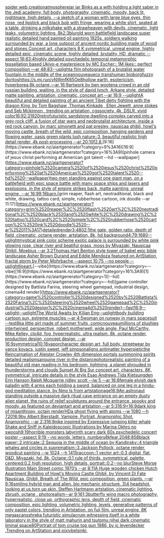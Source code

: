 [spider web creation](https://www.ebank.nz/aiartgenerator?category=spider%2520web%2520creation)[atmosphere](https://www.ebank.nz/aiartgenerator?category=atmosphere)[jar jar Binks as a with holding a light saber in the Jedi academy, full body, photography, cinematic, moody, back lit, nightmare, high details, --](https://www.ebank.nz/aiartgenerator?category=jar%2520jar%2520Binks%2520as%2520a%2520with%2520holding%2520a%2520light%2520saber%2520in%2520the%2520Jedi%2520academy%2C%2520full%2520body%2C%2520photography%2C%2520cinematic%2C%2520moody%2C%2520back%2520lit%2C%2520nightmare%2C%2520high%2520details%2C%2520--)[a sketch of a woman with large blue eyes, thin nose, red lipstick and black bob with fringe, wearing a white shirt, seated at a table, drinking a milkshake with a straw](https://www.ebank.nz/aiartgenerator?category=a%2520sketch%2520of%2520a%2520woman%2520with%2520large%2520blue%2520eyes%2C%2520thin%2520nose%2C%2520red%2520lipstick%2520and%2520black%2520bob%2520with%2520fringe%2C%2520wearing%2520a%2520white%2520shirt%2C%2520seated%2520at%2520a%2520table%2C%2520drinking%2520a%2520milkshake%2520with%2520a%2520straw)[heaven with devils, cinematic, light leaks, volumetric lighting, 8k](https://www.ebank.nz/aiartgenerator?category=heaven%2520with%2520devils%2C%2520cinematic%2C%2520light%2520leaks%2C%2520volumetric%2520lighting%2C%25208k)[2:3](https://www.ebank.nz/aiartgenerator?category=2%3A3)[blur](https://www.ebank.nz/aiartgenerator?category=blur)[old worn battlefield landscape super realistic detailed hand painted oil painting 1925s, soldiers walking surrounded by war, a lone outpost of ancient nordic building made of wood and stones Concept art, characters 8 K symmetrical, unreal engine, highly detailed  epic, cinematic scene, highly detailed,  brutality, HD, dramatic --aspect 16:8](https://www.ebank.nz/aiartgenerator?category=old%2520worn%2520battlefield%2520landscape%2520super%2520realistic%2520detailed%2520hand%2520painted%2520oil%2520painting%25201925s%2C%2520soldiers%2520walking%2520surrounded%2520by%2520war%2C%2520a%2520lone%2520outpost%2520of%2520ancient%2520nordic%2520building%2520made%2520of%2520wood%2520and%2520stones%2520Concept%2520art%2C%2520characters%25208%2520K%2520symmetrical%2C%2520unreal%2520engine%2C%2520highly%2520detailed%2520%2520epic%2C%2520cinematic%2520scene%2C%2520highly%2520detailed%2C%2520%2520brutality%2C%2520HD%2C%2520dramatic%2520--aspect%252016%3A8)[3:4](https://www.ebank.nz/aiartgenerator?category=3%3A4)[highly detailed psychedelic temporal metamorphic tessellation based Ukiyo-e masterpiece by MC Escher:: 1M likes:: perfect composition —ar 48:83](https://www.ebank.nz/aiartgenerator?category=highly%2520detailed%2520psychedelic%2520temporal%2520metamorphic%2520tessellation%2520based%2520Ukiyo-e%2520masterpiece%2520by%2520MC%2520Escher%3A%3A%25201M%2520likes%3A%3A%2520perfect%2520composition%2520%E2%80%94ar%252048%3A83)[--uplight](https://www.ebank.nz/aiartgenerator?category=--uplight)[a film photograph of a brutalist water fountain in the middle of the ocean](https://www.ebank.nz/aiartgenerator?category=a%2520film%2520photograph%2520of%2520a%2520brutalist%2520water%2520fountain%2520in%2520the%2520middle%2520of%2520the%2520ocean)[nouveau](https://www.ebank.nz/aiartgenerator?category=nouveau)[eco transhuman bioborg](https://www.ebank.nz/aiartgenerator?category=eco%2520transhuman%2520bioborg)[fuzzy doritos](https://www.ebank.nz/aiartgenerator?category=fuzzy%2520doritos)[<https://s.mj.run/vNWmfK65Oe8>](https://www.ebank.nz/aiartgenerator?category=%3Chttps%3A//s.mj.run/vNWmfK65Oe8%3E)[hollow earth, esotericism, hyperborea,8k octane,—ar 16:9](https://www.ebank.nz/aiartgenerator?category=hollow%2520earth%2C%2520esotericism%2C%2520hyperborea%2C8k%2520octane%2C%E2%80%94ar%252016%3A9)[artwork by ben wooten](https://www.ebank.nz/aiartgenerator?category=artwork%2520by%2520ben%2520wooten)[a crowd in an old russian building, waiting, in the style of david lynch, Arkane style, detailed matte painting, artstation, cinematic, concept art --ar 16:9 --uplight](https://www.ebank.nz/aiartgenerator?category=a%2520crowd%2520in%2520an%2520old%2520russian%2520building%2C%2520waiting%2C%2520in%2520the%2520style%2520of%2520david%2520lynch%2C%2520Arkane%2520style%2C%2520detailed%2520matte%2520painting%2C%2520artstation%2C%2520cinematic%2C%2520concept%2520art%2520--ar%252016%3A9%2520--uplight)[A beautiful and detailed painting of an ancient Tibet deity fighting with the dragon King, by Tom Bagshaw ,Thomas Kinkade , Ellen Jewett, anne stokes and Seb Mckinnon , trending on artstation, cgssociety, 4k, DSLR, vivid color](https://www.ebank.nz/aiartgenerator?category=A%2520beautiful%2520and%2520detailed%2520painting%2520of%2520an%2520ancient%2520Tibet%2520deity%2520fighting%2520with%2520the%2520dragon%2520King%2C%2520by%2520Tom%2520Bagshaw%2520%2CThomas%2520Kinkade%2520%2C%2520Ellen%2520Jewett%2C%2520anne%2520stokes%2520and%2520Seb%2520Mckinnon%2520%2C%2520trending%2520on%2520artstation%2C%2520cgssociety%2C%25204k%2C%2520DSLR%2C%2520vivid%2520color)[16:9](https://www.ebank.nz/aiartgenerator?category=16%3A9)[2:3](https://www.ebank.nz/aiartgenerator?category=2%3A3)[1920](https://www.ebank.nz/aiartgenerator?category=1920)[retrofuturistic sandstone dwelling complex carved into a grey rock cliff, a fusion of star wars and neobrutalist architecture, inside a red rock canyon, by marc simonetti and pat presley, nausicaa ghibli, howl's moving castle, breath of the wild, epic composition, hanging gardens and flowing water, oasis green plants lush nature::3, beautiful realistic high detail render, 4k post-processing --ar 20:10](https://www.ebank.nz/aiartgenerator?category=retrofuturistic%2520sandstone%2520dwelling%2520complex%2520carved%2520into%2520a%2520grey%2520rock%2520cliff%2C%2520a%2520fusion%2520of%2520star%2520wars%2520and%2520neobrutalist%2520architecture%2C%2520inside%2520a%2520red%2520rock%2520canyon%2C%2520by%2520marc%2520simonetti%2520and%2520pat%2520presley%2C%2520nausicaa%2520ghibli%2C%2520howl%27s%2520moving%2520castle%2C%2520breath%2520of%2520the%2520wild%2C%2520epic%2520composition%2C%2520hanging%2520gardens%2520and%2520flowing%2520water%2C%2520oasis%2520green%2520plants%2520lush%2520nature%3A%3A3%2C%2520beautiful%2520realistic%2520high%2520detail%2520render%2C%25204k%2520post-processing%2520--ar%252020%3A10)[f2.8.](https://www.ebank.nz/aiartgenerator?category=f2.8.)[9:16](https://www.ebank.nz/aiartgenerator?category=9%3A16)[16:9](https://www.ebank.nz/aiartgenerator?category=16%3A9)[pinhole camera of jesus christ performing at American got talent --hd --wallpaper](https://www.ebank.nz/aiartgenerator?category=pinhole%2520camera%2520of%2520jesus%2520christ%2520performing%2520at%2520American%2520got%2520talent%2520--hd%2520--wallpaper)[two men standing against one giant man, on a battlefield with epic space battle with many space ships and lasers and explosions, in the style of empire strikes back, matte painting, unreal engine, --ar 16:9](https://www.ebank.nz/aiartgenerator?category=two%2520men%2520standing%2520against%2520one%2520giant%2520man%2C%2520on%2520a%2520battlefield%2520with%2520epic%2520space%2520battle%2520with%2520many%2520space%2520ships%2520and%2520lasers%2520and%2520explosions%2C%2520in%2520the%2520style%2520of%2520empire%2520strikes%2520back%2C%2520matte%2520painting%2C%2520unreal%2520engine%2C%2520--ar%252016%3A9)[9:16](https://www.ebank.nz/aiartgenerator?category=9%3A16)[barn.](https://www.ebank.nz/aiartgenerator?category=barn.)[grim reaper, flash art, neotraditional, black and white, drawing, tattoo card, simple, rubberhose cartoon, ink doodle --ar 11:17](https://www.ebank.nz/aiartgenerator?category=grim%2520reaper%2C%2520flash%2520art%2C%2520neotraditional%2C%2520black%2520and%2520white%2C%2520drawing%2C%2520tattoo%2520card%2C%2520simple%2C%2520rubberhose%2520cartoon%2C%2520ink%2520doodle%2520--ar%252011%3A17)[detailed](https://www.ebank.nz/aiartgenerator?category=detailed)[render](https://www.ebank.nz/aiartgenerator?category=render)[3:4](https://www.ebank.nz/aiartgenerator?category=3%3A4)[80](https://www.ebank.nz/aiartgenerator?category=80)[2:1](https://www.ebank.nz/aiartgenerator?category=2%3A1)[the gate, golden ratio, depth of field, cinematic, octane render, artstation, 8k, hd background](https://www.ebank.nz/aiartgenerator?category=the%2520gate%2C%2520golden%2520ratio%2C%2520depth%2520of%2520field%2C%2520cinematic%2C%2520octane%2520render%2C%2520artstation%2C%25208k%2C%2520hd%2520background)[4:7](https://www.ebank.nz/aiartgenerator?category=4%3A7)[9:16](https://www.ebank.nz/aiartgenerator?category=9%3A16)[80](https://www.ebank.nz/aiartgenerator?category=80)[--uplight](https://www.ebank.nz/aiartgenerator?category=--uplight)[mystical pink color scheme exotic palace is surrounded by white pink glowing rose,  clear river and beatiful grass, moss by Miyazaki, Nausicaa Ghibli, Moebius --ar 3:2](https://www.ebank.nz/aiartgenerator?category=mystical%2520pink%2520color%2520scheme%2520exotic%2520palace%2520is%2520surrounded%2520by%2520white%2520pink%2520glowing%2520rose%2C%2520%2520clear%2520river%2520and%2520beatiful%2520grass%2C%2520moss%2520by%2520Miyazaki%2C%2520Nausicaa%2520Ghibli%2C%2520Moebius%2520--ar%25203%3A2)[Thomas Hart Benton style  tower of babel epic bible landscape Asher Brown Durand and Eddie Mendoza featured on ArtStation, fractal storm by Peter Mohrbache --aspect 10:75 --no people --uplight](https://www.ebank.nz/aiartgenerator?category=Thomas%2520Hart%2520Benton%2520style%2520%2520tower%2520of%2520babel%2520epic%2520bible%2520landscape%2520Asher%2520Brown%2520Durand%2520and%2520Eddie%2520Mendoza%2520featured%2520on%2520ArtStation%2C%2520fractal%2520storm%2520by%2520Peter%2520Mohrbache%2520--aspect%252010%3A75%2520--no%2520people%2520--uplight)[lineart.](https://www.ebank.nz/aiartgenerator?category=lineart.)[--vibe](https://www.ebank.nz/aiartgenerator?category=--vibe)[16:9](https://www.ebank.nz/aiartgenerator?category=16%3A9)[1](https://www.ebank.nz/aiartgenerator?category=1)[--hd](https://www.ebank.nz/aiartgenerator?category=--hd)[game controller designed by Battista Farina, steering wheel gamepad, industrial design, cinema4d render](https://www.ebank.nz/aiartgenerator?category=game%2520controller%2520designed%2520by%2520Battista%2520Farina%2C%2520steering%2520wheel%2520gamepad%2C%2520industrial%2520design%2C%2520cinema4d%2520render)[--fast](https://www.ebank.nz/aiartgenerator?category=--fast)[16:9](https://www.ebank.nz/aiartgenerator?category=16%3A9)[--uplight](https://www.ebank.nz/aiartgenerator?category=--uplight)[--uplight](https://www.ebank.nz/aiartgenerator?category=--uplight)[The World Awaits by Kilian Eng](https://www.ebank.nz/aiartgenerator?category=The%2520World%2520Awaits%2520by%2520Kilian%2520Eng)[--uplight](https://www.ebank.nz/aiartgenerator?category=--uplight)[body building cartoon sun, extreme muscles —ar 4:5](https://www.ebank.nz/aiartgenerator?category=body%2520building%2520cartoon%2520sun%2C%2520extreme%2520muscles%2520%E2%80%94ar%25204%3A5)[woman on runway in mars spacesuit  --test](https://www.ebank.nz/aiartgenerator?category=woman%2520on%2520runway%2520in%2520mars%2520spacesuit%2520%2520--test)[8k](https://www.ebank.nz/aiartgenerator?category=8k)[a little girl made of summer fruits, comic](https://www.ebank.nz/aiartgenerator?category=a%2520little%2520girl%2520made%2520of%2520summer%2520fruits%2C%2520comic)[nouveau](https://www.ebank.nz/aiartgenerator?category=nouveau)[millions of plushies intertwined, perspective, robert motherwell, wide angle, Paul McCarthy, Mike Kelley, clo4d, fog, hyperrealistic, ultra realism, 8k, octane render, production design, concept design, --ar 16:9](https://www.ebank.nz/aiartgenerator?category=millions%2520of%2520plushies%2520intertwined%2C%2520perspective%2C%2520robert%2520motherwell%2C%2520wide%2520angle%2C%2520Paul%2520McCarthy%2C%2520Mike%2520Kelley%2C%2520clo4d%2C%2520fog%2C%2520hyperrealistic%2C%2520ultra%2520realism%2C%25208k%2C%2520octane%2520render%2C%2520production%2520design%2C%2520concept%2520design%2C%2520--ar%252016%3A9)[symmetrical](https://www.ebank.nz/aiartgenerator?category=symmetrical)[10:16](https://www.ebank.nz/aiartgenerator?category=10%3A16)[vapor](https://www.ebank.nz/aiartgenerator?category=vapor)[character design art, full body, streetwear by vance kovacs, justin sweet, jeff simpson](https://www.ebank.nz/aiartgenerator?category=character%2520design%2520art%2C%2520full%2520body%2C%2520streetwear%2520by%2520vance%2520kovacs%2C%2520justin%2520sweet%2C%2520jeff%2520simpson)[aligns antimatter hyperpietic](https://www.ebank.nz/aiartgenerator?category=aligns%2520antimatter%2520hyperpietic)[the Reincarnation of Aleister Crowley 4th dimension portals summoning spirits detailed realism](https://www.ebank.nz/aiartgenerator?category=the%2520Reincarnation%2520of%2520Aleister%2520Crowley%25204th%2520dimension%2520portals%2520summoning%2520spirits%2520detailed%2520realism)[sanguine river in the distance](https://www.ebank.nz/aiartgenerator?category=sanguine%2520river%2520in%2520the%2520distance)[photorealistic painting of a beautiful old man reading in his bedroom,  lightning, a planet shrouded in thunderstorms and clouds Sunset At Big Sur concept art, characters, 8K, symmetrical, intricate details in the style Esao Andrews Tida Kietsungden Erin Hanson Ralph Mcquarrie ridley scott --iw 5 --ar 16:8](https://www.ebank.nz/aiartgenerator?category=photorealistic%2520painting%2520of%2520a%2520beautiful%2520old%2520man%2520reading%2520in%2520his%2520bedroom%2C%2520%2520lightning%2C%2520a%2520planet%2520shrouded%2520in%2520thunderstorms%2520and%2520clouds%2520Sunset%2520At%2520Big%2520Sur%2520concept%2520art%2C%2520characters%2C%25208K%2C%2520symmetrical%2C%2520intricate%2520details%2520in%2520the%2520style%2520Esao%2520Andrews%2520Tida%2520Kietsungden%2520Erin%2520Hanson%2520Ralph%2520Mcquarrie%2520ridley%2520scott%2520--iw%25205%2520--ar%252016%3A8)[female elvish dark paladin with 4 arms each holding a sword, balanced on one leg in a hindu-god meditation stance, by Nino Is from artstation](https://www.ebank.nz/aiartgenerator?category=female%2520elvish%2520dark%2520paladin%2520with%25204%2520arms%2520each%2520holding%2520a%2520sword%2C%2520balanced%2520on%2520one%2520leg%2520in%2520a%2520hindu-god%2520meditation%2520stance%2C%2520by%2520Nino%2520Is%2520from%2520artstation)[age](https://www.ebank.nz/aiartgenerator?category=age)[16:9](https://www.ebank.nz/aiartgenerator?category=16%3A9)[An astronaut standing outside a massive dark ritual cave entrance on an empty dusty alien planet, the ruins of relief sculptures around the entrance, spooky and moody, as featured on deviantart and artstation --ar 5:3](https://www.ebank.nz/aiartgenerator?category=An%2520astronaut%2520standing%2520outside%2520a%2520massive%2520dark%2520ritual%2520cave%2520entrance%2520on%2520an%2520empty%2520dusty%2520alien%2520planet%2C%2520the%2520ruins%2520of%2520relief%2520sculptures%2520around%2520the%2520entrance%2C%2520spooky%2520and%2520moody%2C%2520as%2520featured%2520on%2520deviantart%2520and%2520artstation%2520--ar%25205%3A3)[16:9](https://www.ebank.nz/aiartgenerator?category=16%3A9)[<16:9](https://www.ebank.nz/aiartgenerator?category=%3C16%3A9)[dark king of misanthropy, octain render](https://www.ebank.nz/aiartgenerator?category=dark%2520king%2520of%2520misanthropy%2C%2520octain%2520render)[HD](https://www.ebank.nz/aiartgenerator?category=HD)[a ghost flying with atoms --w 1080 --h 720](https://www.ebank.nz/aiartgenerator?category=a%2520ghost%2520flying%2520with%2520atoms%2520--w%25201080%2520--h%2520720)[16:9](https://www.ebank.nz/aiartgenerator?category=16%3A9)[by Albert Bierstadt, Vampire, Portrait, Anamorphic Shot, Anamorphic --ar 2:3](https://www.ebank.nz/aiartgenerator?category=by%2520Albert%2520Bierstadt%2C%2520Vampire%2C%2520Portrait%2C%2520Anamorphic%2520Shot%2C%2520Anamorphic%2520--ar%25202%3A3)[16:9](https://www.ebank.nz/aiartgenerator?category=16%3A9)[nike inspired by Expressive jumping killer whale Shake and Sniff in Kaleidoscopic Illustrations by Marina Okhro no swoosh](https://www.ebank.nz/aiartgenerator?category=nike%2520inspired%2520by%2520Expressive%2520jumping%2520killer%2520whale%2520Shake%2520and%2520Sniff%2520in%2520Kaleidoscopic%2520Illustrations%2520by%2520Marina%2520Okhro%2520no%2520swoosh)[9:19](https://www.ebank.nz/aiartgenerator?category=9%3A19)[horrible monsters labyrinth scary dark 60s psychedelic concert poster --aspect 9:19 --no words, letters, numbers](https://www.ebank.nz/aiartgenerator?category=horrible%2520monsters%2520labyrinth%2520scary%2520dark%252060s%2520psychedelic%2520concert%2520poster%2520--aspect%25209%3A19%2520--no%2520words%2C%2520letters%2C%2520numbers)[8k](https://www.ebank.nz/aiartgenerator?category=8k)[fear,](https://www.ebank.nz/aiartgenerator?category=fear%2C)[2048:858](https://www.ebank.nz/aiartgenerator?category=2048%3A858)[black paper::2 intricate::2 Sequoia in the middle of ocean by Kandinsky::4 triangle whales and circles in suprematism::3 Jackson Pollock, octane render, woodcut painting --w 1024 --h 1415](https://www.ebank.nz/aiartgenerator?category=black%2520paper%3A%3A2%2520intricate%3A%3A2%2520Sequoia%2520in%2520the%2520middle%2520of%2520ocean%2520by%2520Kandinsky%3A%3A4%2520triangle%2520whales%2520and%2520circles%2520in%2520suprematism%3A%3A3%2520Jackson%2520Pollock%2C%2520octane%2520render%2C%2520woodcut%2520painting%2520--w%25201024%2520--h%25201415)[raccoon::1 vector art::0.3 digital, flat, D&D, Miyazaki, hd, 8k, Octane::0.1 rule of thirds, symmetrical, palette, centered:0.2 high resolution, high details, portrait::0.2--no blur](https://www.ebank.nz/aiartgenerator?category=raccoon%3A%3A1%2520vector%2520art%3A%3A0.3%2520digital%2C%2520flat%2C%2520D%26D%2C%2520Miyazaki%2C%2520hd%2C%25208k%2C%2520Octane%3A%3A0.1%2520rule%2520of%2520thirds%2C%2520symmetrical%2C%2520palette%2C%2520centered%3A0.2%2520high%2520resolution%2C%2520high%2520details%2C%2520portrait%3A%3A0.2--no%2520blur)[Steve Morse illustration Main Street comic 1970’s --ar 8:11](https://www.ebank.nz/aiartgenerator?category=Steve%2520Morse%2520illustration%2520Main%2520Street%2520comic%25201970%E2%80%99s%2520--ar%25208%3A11)[A Huge wooden chicken Hutch Apartment Building of Howl's Moving Castle Ghibli, by Vincent Di Fate Nausicaa, Ghibli, Breath of The Wild, epic composition, green plants, —ar 9:16](https://www.ebank.nz/aiartgenerator?category=A%2520Huge%2520wooden%2520chicken%2520Hutch%2520Apartment%2520Building%2520of%2520Howl%27s%2520Moving%2520Castle%2520Ghibli%2C%2520by%2520Vincent%2520Di%2520Fate%2520Nausicaa%2C%2520Ghibli%2C%2520Breath%2520of%2520The%2520Wild%2C%2520epic%2520composition%2C%2520green%2520plants%2C%2520%E2%80%94ar%25209%3A16)[smiling hybrid man and alien. bio mechanic structure. 3\4 headshot. looking at us.torn up skin. Steffen Hartmann artstation. cinematic lighting. zbrush. octane . photorealism--ar 9:16](https://www.ebank.nz/aiartgenerator?category=smiling%2520hybrid%2520man%2520and%2520alien.%2520bio%2520mechanic%2520structure.%25203%5C4%2520headshot.%2520looking%2520at%2520us.torn%2520up%2520skin.%2520Steffen%2520Hartmann%2520artstation.%2520cinematic%2520lighting.%2520zbrush.%2520octane%2520.%2520photorealism--ar%25209%3A16)[1:3](https://www.ebank.nz/aiartgenerator?category=1%3A3)[butterfly wing macro photography, hyperrealistic, close up, orthographic lens, depth of field, cinematic composition, epic lighting, volumetric lighting, levels, generative patterns of only pastel colors, trending in Artstation, on fuji film, unreal engine, 8K megascans](https://www.ebank.nz/aiartgenerator?category=butterfly%2520wing%2520macro%2520photography%2C%2520hyperrealistic%2C%2520close%2520up%2C%2520orthographic%2520lens%2C%2520depth%2520of%2520field%2C%2520cinematic%2520composition%2C%2520epic%2520lighting%2C%2520volumetric%2520lighting%2C%2520levels%2C%2520generative%2520patterns%2520of%2520only%2520pastel%2520colors%2C%2520trending%2520in%2520Artstation%2C%2520on%2520fuji%2520film%2C%2520unreal%2520engine%2C%25208K%2520megascans)[shrek](https://www.ebank.nz/aiartgenerator?category=shrek)[a futuristic simulacrum witnessing itself in a white laboratory in the style of matt mahurin and tsutomu nihei dark cinematic liminal space](https://www.ebank.nz/aiartgenerator?category=a%2520futuristic%2520simulacrum%2520witnessing%2520itself%2520in%2520a%2520white%2520laboratory%2520in%2520the%2520style%2520of%2520matt%2520mahurin%2520and%2520tsutomu%2520nihei%2520dark%2520cinematic%2520liminal%2520space)[80](https://www.ebank.nz/aiartgenerator?category=80)[Portrait of tom cruise top gun 1986, by jc leyendecker ,Trending on ArtStation and pixiv](https://www.ebank.nz/aiartgenerator?category=Portrait%2520of%2520tom%2520cruise%2520top%2520gun%25201986%2C%2520by%2520jc%2520leyendecker%2520%2CTrending%2520on%2520ArtStation%2520and%2520pixiv)[belsinki,](https://www.ebank.nz/aiartgenerator?category=belsinki%2C)